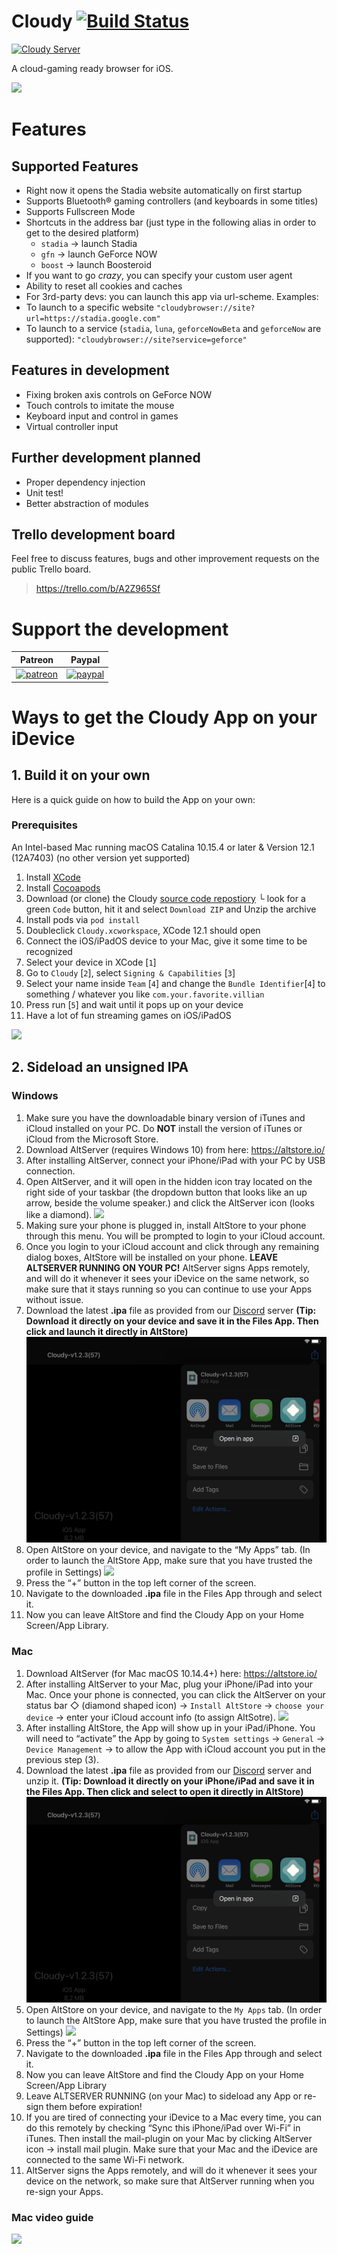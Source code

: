# Cloudy [![Build Status](https://app.bitrise.io/app/49fce2359d6d6a84/status.svg?token=TBrG_oLSXY9A8UfySh1Y9w&branch=develop)](https://app.bitrise.io/app/49fce2359d6d6a84)

[![Cloudy Server](https://img.shields.io/discord/770202968758419467.svg?label=Discord&logo=Discord&colorB=7289da&style=for-the-badge)](https://discord.gg/9sgTxFx)

A cloud-gaming ready browser for iOS.

![](Media/cloudy.gif)

# Features

## Supported Features

- Right now it opens the Stadia website automatically on first startup
- Supports Bluetooth® gaming controllers (and keyboards in some titles)
- Supports Fullscreen Mode
- Shortcuts in the address bar (just type in the following alias in order to get to the desired platform)
  - `stadia` -> launch Stadia
  - `gfn` -> launch GeForce NOW
  - `boost` -> launch Boosteroid
- If you want to go _crazy_, you can specify your custom user agent
- Ability to reset all cookies and caches
- For 3rd-party devs: you can launch this app via url-scheme. Examples:
- To launch to a specific website `"cloudybrowser://site?url=https://stadia.google.com"`
- To launch to a service (`stadia`, `luna`, `geforceNowBeta` and `geforceNow` are supported): `"cloudybrowser://site?service=geforce"`

## Features in development

- Fixing broken axis controls on GeForce NOW
- Touch controls to imitate the mouse
- Keyboard input and control in games
- Virtual controller input

## Further development planned

- Proper dependency injection
- Unit test!
- Better abstraction of modules

## Trello development board

Feel free to discuss features, bugs and other improvement requests on the public Trello board.
> https://trello.com/b/A2Z965Sf

# Support the development

 Patreon             |  Paypal
:-------------------------:|:-------------------------:
[![patreon](Media/becomePatreon.png)](https://www.patreon.com/cloudyApp)  |  [![paypal](https://www.paypalobjects.com/en_US/i/btn/btn_donate_LG.gif)](https://paypal.me/pools/c/8tPw2veZIm)

# Ways to get the Cloudy App on your iDevice

## 1. Build it on your own

Here is a quick guide on how to build the App on your own:

### Prerequisites
An Intel-based Mac running macOS Catalina 10.15.4 or later & Version 12.1 (12A7403) (no other version yet supported)

1. Install [XCode](https://apps.apple.com/de/app/xcode/id497799835?mt=12)
2. Install [Cocoapods](https://cocoapods.org/)
3. Download (or clone) the Cloudy [source code repostiory](https://github.com/mlostekk/Cloudy)
└ look for a green `Code` button, hit it and select `Download ZIP` and Unzip the archive
4. Install pods via `pod install`
5. Doubleclick `Cloudy.xcworkspace`, XCode 12.1 should open
6. Connect the iOS/iPadOS device to your Mac, give it some time to be recognized
7. Select your device in XCode [`1`]
8. Go to `Cloudy` [`2`], select `Signing & Capabilities` [`3`]
9. Select your name inside `Team` [`4`] and change the `Bundle Identifier`[`4`] to something / whatever you like `com.your.favorite.villian`
10. Press run [`5`] and wait until it pops up on your device
11. Have a lot of fun streaming games on iOS/iPadOS

![](Media/xcode.png)

## 2. Sideload an unsigned IPA

### Windows

1. Make sure you have the downloadable binary version of iTunes and iCloud installed on your PC. Do __NOT__ install the version of iTunes or iCloud from the Microsoft Store.
2. Download AltServer (requires Windows 10) from here: https://altstore.io/
3. After installing AltServer, connect your iPhone/iPad with your PC by USB connection. 
4. Open AltServer, and it will open in the hidden icon tray located on the right side of your taskbar (the dropdown button that looks like an up arrow, beside the volume speaker.) and click the AltServer icon (looks like a diamond).
![](Media/statusbar_win.png)
5. Making sure your phone is plugged in, install AltStore to your phone through this menu. You will be prompted to login to your iCloud account.
6. Once you login to your iCloud account and click through any remaining dialog boxes, AltStore will be installed on your phone.
**LEAVE ALTSERVER RUNNING ON YOUR PC!**
AltServer signs Apps remotely, and will do it whenever it sees your iDevice on the same network, so make sure that it stays running so you can continue to use your Apps without issue.
7. Download the latest **.ipa** file as provided from our [Discord](https://discord.gg/9sgTxFx) server
**(Tip: Download it directly on your device and save it in the Files App. Then click and launch it directly in AltStore)**
![](Media/filesapp.png)
8. Open AltStore on your device, and navigate to the “My Apps” tab.
(In order to launch the AltStore App, make sure that you have trusted the profile in Settings)
![](Media/altstore.png)
9. Press the “+” button in the top left corner of the screen.
10. Navigate to the downloaded **.ipa** file in the Files App through and select it.
11. Now you can leave AltStore and find the Cloudy App on your Home Screen/App Library.

### Mac

1. Download AltServer (for Mac macOS 10.14.4+) here: https://altstore.io/
2. After installing AltServer to your Mac, plug your iPhone/iPad into your Mac. Once your phone is connected, you can click the AltServer on your status bar ◇ (diamond shaped icon) -> `Install AltStore` -> `choose your device` -> enter your iCloud account info (to assign AltSotre). 
![](Media/statusbar_mac.png)
3. After installing AltStore, the App will show up in your iPad/iPhone. You will need to “activate” the App by going to `System settings` -> `General` -> `Device Management` -> to allow the App with iCloud account you put in the previous step (3).
4. Download the latest **.ipa** file as provided from our [Discord](https://discord.gg/9sgTxFx) server and unzip it.
**(Tip: Download it directly on your iPhone/iPad and save it in the Files App. Then click and select to open it directly in AltStore)**
![](Media/filesapp.png)
5. Open AltStore on your device, and navigate to the `My Apps` tab.
(In order to launch the AltStore App, make sure that you have trusted the profile in Settings)
![](Media/altstore.png)
6. Press the “+” button in the top left corner of the screen.
7. Navigate to the downloaded **.ipa** file in the Files App through and select it.
8. Now you can leave AltStore and find the Cloudy App on your Home Screen/App Library
9. Leave ALTSERVER RUNNING (on your Mac) to sideload any App or re-sign them before expiration!
10. If you are tired of connecting your iDevice to a Mac every time, you can do this remotely by checking “Sync this iPhone/iPad over Wi-Fi” in iTunes. Then install the mail-plugin on your Mac by clicking AltServer icon -> install mail plugin. Make sure that your Mac and the iDevice are connected to the same Wi-Fi network.
11. AltServer signs the Apps remotely, and will do it whenever it sees your device on the network, so make sure that AltServer running when you re-sign your Apps.

### Mac video guide

[![](https://img.youtube.com/vi/IcerGfOW0iE/0.jpg)](https://www.youtube.com/watch?v=IcerGfOW0iE)
